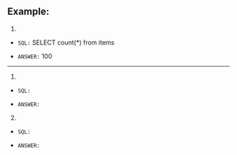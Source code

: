 ## Example:
1.
 - `SQL:`
    SELECT count(\*) from items

 - `ANSWER:`
   100

---

1.
 - `SQL:`

 - `ANSWER:`


2.
 - `SQL:`

 - `ANSWER:`
